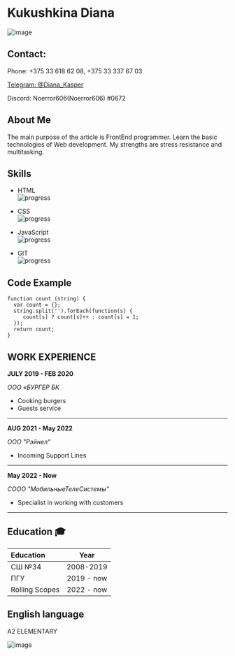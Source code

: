 # Kukushkina Diana 
![image](https://i.ibb.co/Ph4G6Nc/photo-2022-04-21-16-25-34.png)

## Contact: ##

Phone: +375 33 618 62 08, +375 33 337 67 03
 
[Telegram: @Diana_Kasper](https://t.me/Diana_Kasper)

Discord: Noerror606(Noerror606) #0672

## About Me  ##

The main purpose of the article is FrontEnd programmer. Learn the basic technologies of Web development. My strengths are stress resistance and multitasking. 

## Skills  ##

*    HTML     
   ![progress](https://i.ibb.co/mccXBcc/The-Component-1.png "progress")
   
*    CSS   
   ![progress](https://i.ibb.co/y83FwjF/CSS.png "progress")
    
*    JavaScript   
     ![progress](https://i.ibb.co/tKfjZ8C/JS.png "progress")
*    GIT  
     ![progress](https://i.ibb.co/tKfjZ8C/JS.png "progress")

## Code Example  ##
```
function count (string) {  
  var count = {};
  string.split('').forEach(function(s) {
     count[s] ? count[s]++ : count[s] = 1;
  });
  return count;
}
```

## WORK EXPERIENCE ##
**JULY 2019 - FEB 2020**

*ООО «БУРГЕР БК*
 * Сooking burgers
 * Guests service
***
**AUG 2021 - May 2022**

*ООО "Рэйнел"*
  * Incoming Support Lines
***
**May 2022 - Now**

*СООО "МобильныеТелеСистемы"*
   * Specialist in working with customers
***
## Education :mortar_board: ##
  
  
 |  Education   | Year            | 
|:------------- |:---------------:| 
| СШ №34        | 2008-2019       |
| ПГУ           | 2019 - now      | 
| Rolling Scopes| 2022 - now      |

## English language ##
A2 ELEMENTARY


![image](https://i.ibb.co/KsPFKQ1/EF-SET-Certificate-pdf.png)
